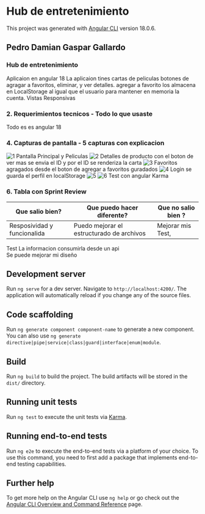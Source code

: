 # Hub de entretenimiento

This project was generated with [Angular CLI](https://github.com/angular/angular-cli) version 18.0.6.

## Pedro Damian Gaspar Gallardo

### Hub de entretenimiento 
Aplicaion en angular 18
La aplicaion tines cartas de peliculas botones de agragar a favoritos, eliminar, y ver detalles.
agregar a favorito los almacena en LocalStorage al igual que el usuario para mantener en memoria la cuenta.
Vistas Responsivas
### 2. Requerimientos tecnicos - Todo lo que usaste
Todo es es angular 18

### 4. Capturas de pantalla - 5 capturas con explicacion

![1](/public/Captura%20de%20pantalla%202024-07-14%20a%20la(s)%207.42.43 p.m..png)
Pantalla Principal y Peliculas
![2](/public/Captura%20de%20pantalla%202024-07-14%20a%20la(s)%207.47.26 p.m..png)
Detalles de producto con el boton de ver mas se envia el ID y por el ID se renderiza la carta
![3](/public/Captura%20de%20pantalla%202024-07-14%20a%20la(s)%207.50.44 p.m..png)
Favoritos agragados desde el boton de agregar a favoritos guradados
![4](/public/Captura%20de%20pantalla%202024-07-14%20a%20la(s)%207.54.53 p.m..png)
Login se guarda el perfil en localStorage
![5](/public/Captura%20de%20pantalla%202024-07-14%20a%20la(s)%207.56.35 p.m..png)
![6](/public/Captura%20de%20pantalla%202024-07-14%20a%20la(s)%207.52.35 p.m..png)
Test con angular Karma

### 6. Tabla con Sprint Review 

| Que salio bien?             | Que puedo hacer diferente?                | Que no salio bien ? |
------------------------------|-------------------------------------------|-----------------------
| Resposividad y funcionalida | Puedo mejorar el estructurado de archivos | Mejorar mis Test, |
  Test                          La informacion consumirla desde un api      
                                Se puede mejorar mi diseño
## Development server

Run `ng serve` for a dev server. Navigate to `http://localhost:4200/`. The application will automatically reload if you change any of the source files.

## Code scaffolding

Run `ng generate component component-name` to generate a new component. You can also use `ng generate directive|pipe|service|class|guard|interface|enum|module`.

## Build

Run `ng build` to build the project. The build artifacts will be stored in the `dist/` directory.

## Running unit tests

Run `ng test` to execute the unit tests via [Karma](https://karma-runner.github.io).

## Running end-to-end tests

Run `ng e2e` to execute the end-to-end tests via a platform of your choice. To use this command, you need to first add a package that implements end-to-end testing capabilities.

## Further help

To get more help on the Angular CLI use `ng help` or go check out the [Angular CLI Overview and Command Reference](https://angular.dev/tools/cli) page.
